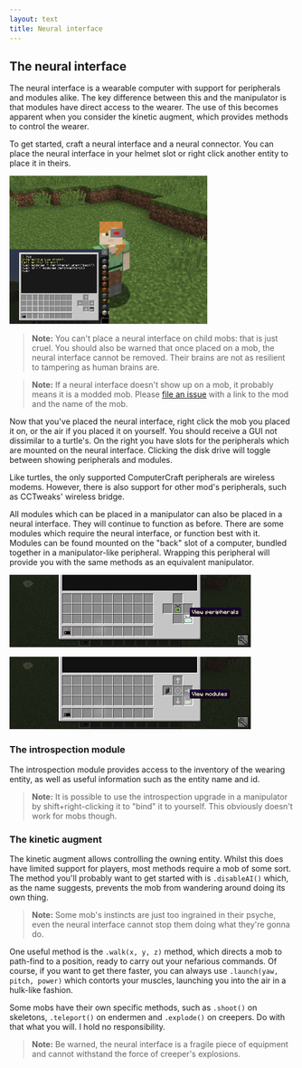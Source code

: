 ```yaml
---
layout: text
title: Neural interface
---
```


## The neural interface
The neural interface is a wearable computer with support for peripherals and modules alike. The key difference between
this and the manipulator is that modules have direct access to the wearer. The use of this becomes apparent when you
consider the kinetic augment, which provides methods to control the wearer.

To get started, craft a neural interface and a neural connector. You can place the neural interface in your helmet slot
or right click another entity to place it in theirs.


![A neural interface on a player](images/neural-player.png "A neural interface on a player")

> **Note:** You can't place a neural interface on child mobs: that is just cruel. You should also be warned that once
> placed on a mob, the neural interface cannot be removed. Their brains are not as resilient to tampering as human
> brains are.

> **Note:** If a neural interface doesn't show up on a mob, it probably means it is a modded
> mob. Please [file an issue](https://github.com/SquidDev-CC/plethora/issues/new) with a link to the mod and the name of
> the mob.

Now that you've placed the neural interface, right click the mob you placed it on, or the air if you placed it on
yourself. You should receive a GUI not dissimilar to a turtle's. On the right you have slots for the peripherals which
are mounted on the neural interface. Clicking the disk drive will toggle between showing peripherals and modules.

Like turtles, the only supported ComputerCraft peripherals are wireless modems. However, there is also support for other
mod's peripherals, such as CCTweaks' wireless bridge.

All modules which can be placed in a manipulator can also be placed in a neural interface. They will continue to
function as before. There are some modules which require the neural interface, or function best with it. Modules can be
found mounted on the "back" slot of a computer, bundled together in a manipulator-like peripheral. Wrapping this
peripheral will provide you with the same methods as an equivalent manipulator.

![The peripheral view of a neural interface](images/neural-peripherals.png "The peripheral view of a neural interface")

![The module view of a neural interface](images/neural-modules.png "The module view of a neural interface")

### The introspection module
The introspection module provides access to the inventory of the wearing entity, as well as useful information such as
the entity name and id.

> **Note:** It is possible to use the introspection upgrade in a manipulator by shift+right-clicking it to "bind" it to
> yourself. This obviously doesn't work for mobs though.

### The kinetic augment
The kinetic augment allows controlling the owning entity. Whilst this does have limited support for players, most
methods require a mob of some sort. The method you'll probably want to get started with is `.disableAI()` which, as the
name suggests, prevents the mob from wandering around doing its own thing.

> **Note:** Some mob's instincts are just too ingrained in their psyche, even the neural interface cannot stop them
> doing what they're gonna do.

One useful method is the `.walk(x, y, z)` method, which directs a mob to path-find to a position, ready to carry out
your nefarious commands. Of course, if you want to get there faster, you can always use `.launch(yaw, pitch, power)`
which contorts your muscles, launching you into the air in a hulk-like fashion.

Some mobs have their own specific methods, such as `.shoot()` on skeletons, `.teleport()` on endermen and `.explode()`
on creepers. Do with that what you will. I hold no responsibility.

> **Note:** Be warned, the neural interface is a fragile piece of equipment and cannot withstand the force of creeper's
> explosions.
